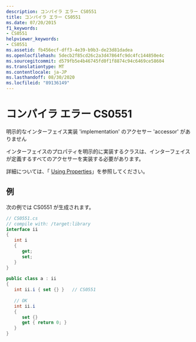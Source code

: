 ```yaml
---
description: コンパイラ エラー CS0551
title: コンパイラ エラー CS0551
ms.date: 07/20/2015
f1_keywords:
- CS0551
helpviewer_keywords:
- CS0551
ms.assetid: fb456ecf-dff3-4e39-b9b3-de23d81dadea
ms.openlocfilehash: 5decb2f85cd26c2a3d47864fc9dc4fc144850e4c
ms.sourcegitcommit: d579fb5e4b46745fd0f1f8874c94c6469ce58604
ms.translationtype: MT
ms.contentlocale: ja-JP
ms.lasthandoff: 08/30/2020
ms.locfileid: "89136149"
---
```

# <a name="compiler-error-cs0551"></a>コンパイラ エラー CS0551
明示的なインターフェイス実装 'implementation' のアクセサー 'accessor' がありません  
  
 インターフェイスのプロパティを明示的に実装するクラスは、インターフェイスが定義するすべてのアクセサーを実装する必要があります。  
  
 詳細については、「 [Using Properties](../programming-guide/classes-and-structs/using-properties.md)」を参照してください。  
  
## <a name="example"></a>例  
 次の例では CS0551 が生成されます。  
  
```csharp  
// CS0551.cs  
// compile with: /target:library  
interface ii  
{  
   int i  
   {  
      get;  
      set;  
   }  
}  
  
public class a : ii  
{  
   int ii.i { set {} }   // CS0551  
  
   // OK  
   int ii.i
   {  
      set {}  
      get { return 0; }  
   }  
}  
```
